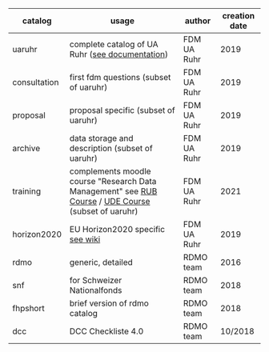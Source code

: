 | catalog	| usage | author | creation date |
|---------|------|--------|---------------|
| uaruhr       | complete catalog of UA Ruhr ([see documentation](https://fdm-uaruhr.github.io/rdmo-catalog-uaruhr/catalogs/index.html))           | FDM UA Ruhr | 2019 |
| consultation | first fdm questions (subset of uaruhr)| FDM UA Ruhr | 2019 |
| proposal     | proposal specific  (subset of uaruhr)| FDM UA Ruhr | 2019 |
| archive      | data storage and description   (subset of uaruhr)  | FDM UA Ruhr | 2019 |
| training     | complements moodle course "Research Data Management" see [RUB Course](https://moodle.ruhr-uni-bochum.de/enrol/index.php?id=19338) / [UDE Course](https://moodle.uni-due.de/login/index.php) (subset of uaruhr) | FDM UA Ruhr | 2021 |
| horizon2020  | EU Horizon2020 specific [see wiki](https://github.com/FDM-UARuhr/rdmo-catalog-uaruhr/wiki/Horizon2020-Catalog)| FDM UA Ruhr | 2019 | 
|rdmo          |generic, detailed |	RDMO team	|2016|
|snf|	for Schweizer Nationalfonds|	RDMO team|	2018	
|fhpshort|	brief version of rdmo catalog |	RDMO team |	2018
|dcc | DCC Checkliste 4.0 | RDMO team | 10/2018|
